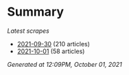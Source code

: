 # Summary
*Latest scrapes*
* [2021-09-30](https://github.com/nuuuwan/news_lk/blob/data/news_lk.2021-09-30.json) (210 articles)
* [2021-10-01](https://github.com/nuuuwan/news_lk/blob/data/news_lk.2021-10-01.json) (58 articles)

*Generated at 12:09PM, October 01, 2021*
